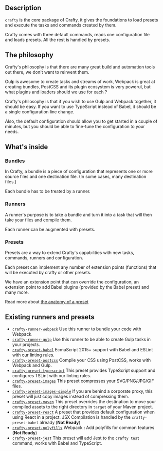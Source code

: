 ## Description

`crafty` is the core package of Crafty, it gives the foundations to load presets and execute the tasks and commands created by them.

Crafty comes with three default commands, reads one configuration file and loads presets.
All the rest is handled by presets.

## The philosophy

Crafty's philosophy is that there are many great build and automation tools out there, we don't want to reinvent them.

Gulp is awesome to create tasks and streams of work, Webpack is great at creating bundles, PostCSS and its plugin ecosystem is very powerul, but what plugins and loaders should we use for each ?

Crafty's philosophy is that if you wish to use Gulp and Webpack together, it should be easy.
If you want to use TypeScript instead of Babel, it should be a single configuration line change.

Also, the default configuration should allow you to get started in a couple of minutes, but you should be able to fine-tune the configuration to your needs.

## What's inside

### Bundles

In Crafty, a bundle is a piece of configuration that represents one or more source files and one destination file. (In some cases, many destination files.)

Each bundle has to be treated by a runner.

### Runners

A runner's purpose is to take a bundle and turn it into a task that will then take your files and compile them.

Each runner can be augmented with presets.

### Presets

Presets are a way to extend Crafty's capabilities with new tasks, commands, runners and configuration.

Each preset can implement any number of extension points (functions) that will be executed by crafty or other presets.

We have an extension point that can override the configuration, an extension point to add Babel plugins (provided by the Babel preset) and many more.

Read more about [the anatomy of a preset](Anatomy_of_a_preset.md)

## Existing runners and presets

* [`crafty-runner-webpack`](05_Packages/02_crafty-runner-webpack.md) Use this runner to bundle your code with Webpack.
* [`crafty-runner-gulp`](05_Packages/02_crafty-runner-gulp.md) Use this runner to be able to create Gulp tasks in your projects.
* [`crafty-preset-babel`](05_Packages/05_crafty-preset-babel) EcmaScript 2015+ support with Babel and ESLint with our linting rules.
* [`crafty-preset-postcss`](05_Packages/05_crafty-preset-postcss) Compile your CSS using PostCSS, works with Webpack and Gulp.
* [`crafty-preset-typescript`](05_Packages/05_crafty-preset-typescript) This preset provides TypeScript support and configures TSLint with our linting rules.
* [`crafty-preset-images`](05_Packages/05_crafty-preset-images.md) This preset compresses your SVG/PNG/JPG/GIF files.
* [`crafty-preset-images-simple`](05_Packages/05_crafty-preset-images-simple.md) If you are behind a corporate proxy, this preset will just copy images instead of compressing them.
* [`crafty-preset-maven`](05_Packages/05_crafty-preset-maven.md) This preset overrides the destination to move your compiled assets to the right directory in `target` of your Maven project.
* [`crafty-preset-react`](05_Packages/05_crafty-preset-react.md) A preset that provides default configuration when using React in a project. JSX Compilation is handled by the `crafty-preset-babel` already (**Not Ready**)
* [`crafty-preset-polyfills`](05_Packages/05_crafty-preset-polyfills.md) Webpack : Add polyfills for common features (**Not Ready**)
* [`crafty-preset-jest`](05_Packages/05_crafty-preset-jest.md) This preset will add Jest to the `crafty test` command, works with Babel and TypeScript.
